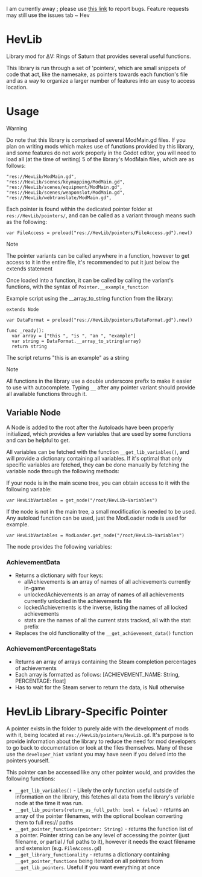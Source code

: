 I am currently away ; please use [this link](https://forms.gle/vUoarawnYjy3hXJi9) to report bugs. Feature requests may still use the issues tab
~ Hev

# HevLib
Library mod for ΔV: Rings of Saturn that provides several useful functions.

This library is run through a set of 'pointers', which are small snippets of code that act, like the namesake, as pointers towards each function's file and as a way to organize a larger number of features into an easy to access location.

# Usage
> [!WARNING]
> Do note that this library is comprised of several ModMain.gd files. If you plan on writing mods which makes use of functions provided by this library, and some features do not work properly in the Godot editor, you will need to load all (at the time of writing) 5 of the library's ModMain files, which are as follows:
> ```
> "res://HevLib/ModMain.gd",
> "res://HevLib/scenes/keymapping/ModMain.gd",
> "res://HevLib/scenes/equipment/ModMain.gd",
> "res://HevLib/scenes/weaponslot/ModMain.gd",
> "res://HevLib/webtranslate/ModMain.gd",
> ```

Each pointer is found within the dedicated pointer folder at `res://HevLib/pointers/`, and can be called as a variant through means such as the following:
```
var FileAccess = preload("res://HevLib/pointers/FileAccess.gd").new()
```
> [!NOTE]
> The pointer variants can be called anywhere in a function, however to get access to it in the entire file, it's recommended to put it just below the extends statement

Once loaded into a function, it can be called by calling the variant's functions, with the syntax of `Pointer.__example_function`

Example script using the __array_to_string function from the library:
```
extends Node

var DataFormat = preload("res://HevLib/pointers/DataFormat.gd").new()

func _ready():
  var array = ["this ", "is ", "an ", "example"]
  var string = DataFormat.__array_to_string(array)
  return string
```
The script returns "this is an example" as a string

> [!NOTE]
> All functions in the library use a double underscore prefix to make it easier to use with autocomplete. Typing `__` after any pointer variant should provide all available functions through it.

## Variable Node
A Node is added to the root after the Autoloads have been properly initialized, which provides a few variables that are used by some functions and can be helpful to get.

All variables can be fetched with the function `__get_lib_variables()`, and will provide a dictionary containing all variables. If it's optimal that only specific variables are fetched, they can be done manually by fetching the variable node through the following methods:

If your node is in the main scene tree, you can obtain access to it with the following variable:
```
var HevLibVariables = get_node("/root/HevLib~Variables")
```

If the node is not in the main tree, a small modification is needed to be used. Any autoload function can be used, just the ModLoader node is used for example. 
```
var HevLibVariables = ModLoader.get_node("/root/HevLib~Variables")
```

The node provides the following variables:
### AchievementData

* Returns a dictionary with four keys:
  * allAchievements is an array of names of all achievements currently in-game
  * unlockedAchievements is an array of names of all achievements currently unlocked in the achievements file
  * lockedAchievements is the inverse, listing the names of all locked achievements
  * stats are the names of all the current stats tracked, all with the stat: prefix
* Replaces the old functionality of the `__get_achievement_data()` function

### AchievementPercentageStats

* Returns an array of arrays containing the Steam completion percentages of achievements
* Each array is formatted as follows: [ACHIEVEMENT_NAME: String, PERCENTAGE: float]
* Has to wait for the Steam server to return the data, is Null otherwise

# HevLib Library-Specific Pointer

A pointer exists in the folder to purely aide with the development of mods with it, being located at `res://HevLib/pointers/HevLib.gd`. It's purpose is to provide information about the library to reduce the need for mod developers to go back to documentation or look at the files themselves. Many of these use the `developer_hint` variant you may have seen if you delved into the pointers yourself.

This pointer can be accessed like any other pointer would, and provides the following functions:
* `__get_lib_variables()` - Likely the only function useful outside of information on the library, this fetches all data from the library's variable node at the time it was run.
* `__get_lib_pointers(return_as_full_path: bool = false)` - returns an array of the pointer filenames, with the optional boolean converting them to full res:// paths
* `__get_pointer_functions(pointer: String)` - returns the function list of a pointer. Pointer string can be any level of accessing the pointer (just filename, or partial / full paths to it), however it needs the exact filename and extension (e.g. `FileAccess.gd`)
* `__get_library_functionality` - returns a dictionary containing `__get_pointer_functions` being iterated on all pointers from `__get_lib_pointers`. Useful if you want everything at once
